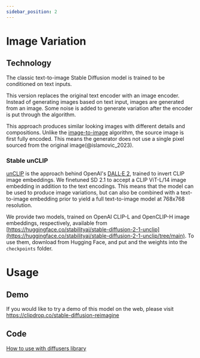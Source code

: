 ```yaml
---
sidebar_position: 2
---
```


# Image Variation

## Technology

The classic text-to-image Stable Diffusion model is trained to be conditioned on text inputs.

This version replaces the original text encoder with an image encoder. Instead of generating images based on text input, images are generated from an image. Some noise is added to generate variation after the encoder is put through the algorithm.

This approach produces similar looking images with different details and compositions. Unlike the [image-to-image](/dynamics/base-features/image-to-image.md) algorithm, the source image is first fully encoded. This means the generator does not use a single pixel sourced from the original image(@islamovic_2023).

### Stable unCLIP

[unCLIP](https://openai.com/dall-e-2/) is the approach behind OpenAI's [DALL·E 2](https://openai.com/dall-e-2/), 
trained to invert CLIP image embeddings. 
We finetuned SD 2.1 to accept a CLIP ViT-L/14 image embedding in addition to the text encodings.
This means that the model can be used to produce image variations, but can also be combined with a text-to-image
embedding prior to yield a full text-to-image model at 768x768 resolution.

We provide two models, trained on OpenAI CLIP-L and OpenCLIP-H image embeddings, respectively, 
available from [https://huggingface.co/stabilityai/stable-diffusion-2-1-unclip](https://huggingface.co/stabilityai/stable-diffusion-2-1-unclip/tree/main).
To use them, download from Hugging Face, and put and the weights into the `checkpoints` folder.

# Usage

## Demo

If you would like to try a demo of this model on the web, please visit https://clipdrop.co/stable-diffusion-reimagine

## Code

[How to use with diffusers library](https://github.com/Stability-AI/stablediffusion/blob/main/doc/UNCLIP.MD)
